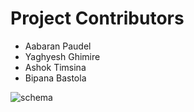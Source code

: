 # Project Contributors
- Aabaran Paudel
- Yaghyesh Ghimire
- Ashok Timsina
- Bipana Bastola
  
![schema](https://github.com/user-attachments/assets/b84778c6-d340-4f52-8870-6c85575326f9)
